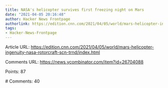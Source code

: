 ```yaml
---
title: NASA's helicopter survives first freezing night on Mars
date: "2021-04-05 20:16:48"
author: Hacker News Frontpage
authorlink: https://edition.cnn.com/2021/04/05/world/mars-helicopter-ingenuity-nasa-rotorcraft-scn-trnd/index.html
tags:
- Hacker-News-Frontpage
---
```


<p>Article URL: <a href="https://edition.cnn.com/2021/04/05/world/mars-helicopter-ingenuity-nasa-rotorcraft-scn-trnd/index.html">https://edition.cnn.com/2021/04/05/world/mars-helicopter-ingenuity-nasa-rotorcraft-scn-trnd/index.html</a></p>
<p>Comments URL: <a href="https://news.ycombinator.com/item?id=26704088">https://news.ycombinator.com/item?id=26704088</a></p>
<p>Points: 87</p>
<p># Comments: 40</p>
